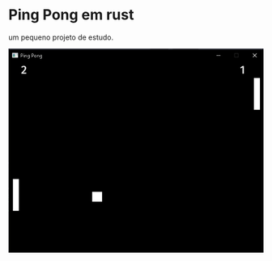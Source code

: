 # Ping Pong em rust
um pequeno projeto de estudo.

<img src="https://github.com/SrAnonimo13/PingPong_em_rust/blob/main/assets/exemple.png?raw=true" class="img"></img>